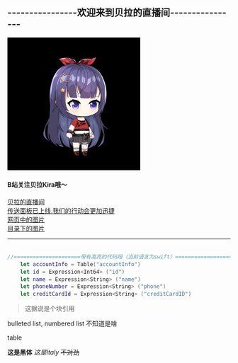 <h2>----------------欢迎来到贝拉的直播间----------------</h2>
<a href="https://github.com/Cyan010320/CME_JLU"><img src="Bella.png" width="300" /></a>
<h4>B站关注贝拉Kira哦～</h4>
<a href="https://live.bilibili.com/22632424?broadcast_type=0&is_room_feed=1&spm_id_from=333.999.0.0">贝拉的直播间</a>
<br>
<a href="AnotherMarkdown.md">传送面板已上线,我们的行动会更加迅捷</a>
<br>
<a href="https://i2.hdslb.com/bfs/face/668af440f8a8065743d3fa79cfa8f017905d0065.jpg@240w_240h_1c_1s.webp">网页中的图片</a>
<br>
<a href="Bella.png">目录下的图片</a>

<hr>


```swift

//=====================带有高亮的代码段（当前语言为swift）==============================
    let accountInfo = Table("accountInfo")
    let id = Expression<Int64> ("id")
    let name = Expression<String> ("name")
    let phoneNumber = Expression<String> ("phone")
    let creditCardId = Expression<String> ("creditCardID")


```
<blockquote>这据说是个块引用</blockquote>

bulleted list, numbered list 不知道是啥

table

<b>这是黑体</b>
<i>这是Italy</i>
~~不对劲~~
